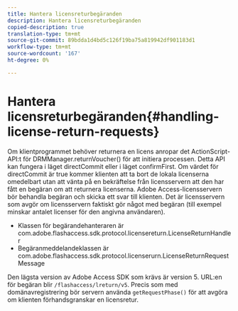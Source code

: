 ```yaml
---
title: Hantera licensreturbegäranden
description: Hantera licensreturbegäranden
copied-description: true
translation-type: tm+mt
source-git-commit: 89bdda1d4bd5c126f19ba75a819942df901183d1
workflow-type: tm+mt
source-wordcount: '167'
ht-degree: 0%

---
```



# Hantera licensreturbegäranden{#handling-license-return-requests}

Om klientprogrammet behöver returnera en licens anropar det ActionScript-API:t för DRMManager.returnVoucher() för att initiera processen. Detta API kan fungera i läget directCommit eller i läget confirmFirst. Om värdet för directCommit är true kommer klienten att ta bort de lokala licenserna omedelbart utan att vänta på en bekräftelse från licensservern att den har fått en begäran om att returnera licenserna. Adobe Access-licensservern bör behandla begäran och skicka ett svar till klienten. Det är licensservern som avgör om licensservern faktiskt gör något med begäran (till exempel minskar antalet licenser för den angivna användaren).

* Klassen för begärandehanteraren är com.adobe.flashaccess.sdk.protocol.licensereturn.LicenseReturnHandler
* Begäranmeddelandeklassen är com.adobe.flashaccess.sdk.protocol.licenserurn.LicenseReturnRequestMessage

Den lägsta version av Adobe Access SDK som krävs är version 5. URL:en för begäran blir `/flashaccess/lreturn/v5`. Precis som med domänavregistrering bör servern använda `getRequestPhase()` för att avgöra om klienten förhandsgranskar en licensretur.
